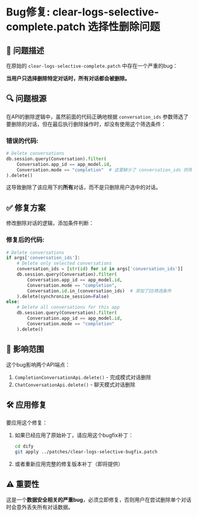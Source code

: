 # Bug修复: clear-logs-selective-complete.patch 选择性删除问题

## 🐛 问题描述

在原始的 `clear-logs-selective-complete.patch` 中存在一个严重的bug：

**当用户只选择删除特定对话时，所有对话都会被删除。**

## 🔍 问题根源

在API的删除逻辑中，虽然前面的代码正确地根据 `conversation_ids` 参数筛选了要删除的对话，但在最后执行删除操作时，却没有使用这个筛选条件：

### 错误的代码:
```python
# Delete conversations
db.session.query(Conversation).filter(
    Conversation.app_id == app_model.id,
    Conversation.mode == "completion"  # 这里缺少了 conversation_ids 的筛选！
).delete()
```

这导致删除了该应用下的**所有**对话，而不是只删除用户选中的对话。

## ✅ 修复方案

修改删除对话的逻辑，添加条件判断：

### 修复后的代码:
```python
# Delete conversations
if args['conversation_ids']:
    # Delete only selected conversations
    conversation_ids = [str(id) for id in args['conversation_ids']]
    db.session.query(Conversation).filter(
        Conversation.app_id == app_model.id,
        Conversation.mode == "completion",
        Conversation.id.in_(conversation_ids)  # 添加了ID筛选条件
    ).delete(synchronize_session=False)
else:
    # Delete all conversations for this app
    db.session.query(Conversation).filter(
        Conversation.app_id == app_model.id,
        Conversation.mode == "completion"
    ).delete()
```

## 📍 影响范围

这个bug影响两个API端点：
1. `CompletionConversationApi.delete()` - 完成模式对话删除
2. `ChatConversationApi.delete()` - 聊天模式对话删除

## 🛠️ 应用修复

要应用这个修复：

1. 如果已经应用了原始补丁，请应用这个bugfix补丁：
   ```bash
   cd dify
   git apply ../patches/clear-logs-selective-bugfix.patch
   ```

2. 或者重新应用完整的修复版本补丁（即将提供）

## ⚠️ 重要性

这是一个**数据安全相关的严重bug**，必须立即修复，否则用户在尝试删除单个对话时会意外丢失所有对话数据。
